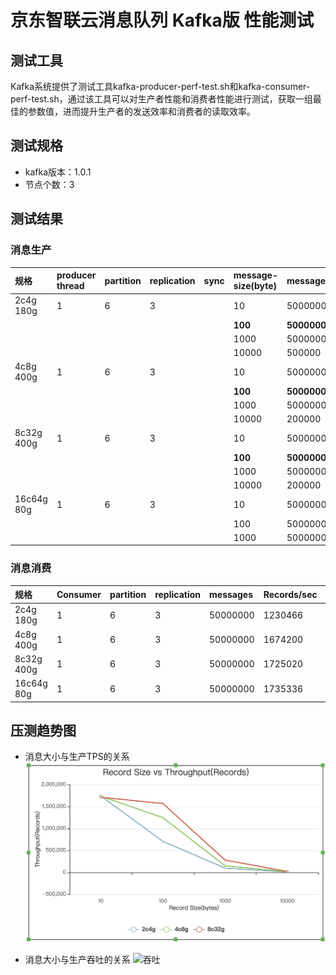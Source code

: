 # 京东智联云消息队列 Kafka版 性能测试

## 测试工具

Kafka系统提供了测试工具kafka-producer-perf-test.sh和kafka-consumer-perf-test.sh，通过该工具可以对生产者性能和消费者性能进行测试，获取一组最佳的参数值，进而提升生产者的发送效率和消费者的读取效率。

## 测试规格
- kafka版本：1.0.1
- 节点个数：3

## 测试结果

### 消息生产

| 规格       | producer thread | partition | replication | sync | message-size(byte) | messages     | Records/sec | MB/sec     | avg latency(ms) | max latency(ms) |
| :--------- | :-------------- | :-------- | :---------- | :--- | :----------------- | :----------- | :---------- | :--------- | :-------------- | :-------------- |
| 2c4g 180g  | 1               | 6         | 3           |      | 10                 | 5000000      | 1741674     | 16.61      | 3.93            | 101             |
|            |                 |           |             |      | **100**            | **5000000**  | **706743**  | **67.40**  | **269.34**      | **2086**        |
|            |                 |           |             |      | 1000               | 5000000      | 97998       | 93.46      | 329.97          | 8168            |
|            |                 |           |             |      | 10000              | 500000       | 8596        | 81.99      | 236.83          | 1594            |
| 4c8g 400g  | 1               | 6         | 3           |      | 10                 | 50000000     | 1735086     | 16.55      | 3.08            | 102             |
|            |                 |           |             |      | **100**            | **50000000** | **1314924** | **125.40** | **44.64**       | **1581**        |
|            |                 |           |             |      | 1000               | 5000000      | 150105      | 143.15     | 214.12          | 1722            |
|            |                 |           |             |      | 10000              | 200000       | 14797       | 141.12     | 134.88          | 877             |
| 8c32g 400g | 1               | 6         | 3           |      | 10                 | 50000000     | 1712328     | 16.33      | 0.83            | 100             |
|            |                 |           |             |      | **100**            | **50000000** | **1569119** | **149.64** | **1.06**        | **134**         |
|            |                 |           |             |      | 1000               | 5000000      | 280883      | 267.87     | 114.28          | 379             |
|            |                 |           |             |      | 10000              | 200000       | 21315       | 203.28     | 91.57           | 296             |
| 16c64g 80g | 1               | 6         | 3           |      | 10                 | 50000000     | 1624431     | 15.49      | 0.59            | 137             |
|            |                 |           |             |      | 100                | 50000000     | 1566072     | 149.35     | 0.82            | 114             |
|            |                 |           |             |      | 1000               | 5000000      | 274017      | 261        | 117.24          | 371             |

### 消息消费

| 规格       | Consumer | partition | replication | messages | Records/sec | MB/sec |
| :--------- | :------- | :-------- | :---------- | :------- | :---------- | :----- |
| 2c4g 180g  | 1        | 6         | 3           | 50000000 | 1230466     | 117.34 |
| 4c8g 400g  | 1        | 6         | 3           | 50000000 | 1674200     | 136    |
| 8c32g 400g | 1        | 6         | 3           | 50000000 | 1725020     | 145    |
| 16c64g 80g | 1        | 6         | 3           | 50000000 | 1735336     | 165.49 |



## 压测趋势图
- 消息大小与生产TPS的关系
![TPS](../../../../image/Internet-Middleware/JCS-for-Kafka/压测TPS.png)


- 消息大小与生产吞吐的关系
![吞吐](../../../../image/Internet-Middleware/JCS-for-Kafka/压测吞吐S.png)
